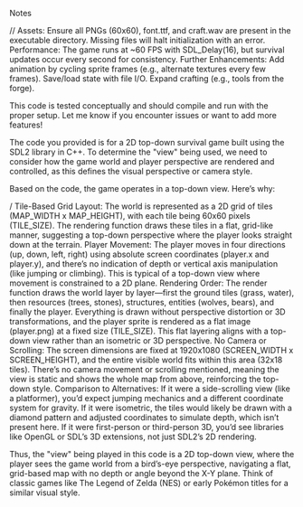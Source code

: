 Notes

//
    Assets: Ensure all PNGs (60x60), font.ttf, and craft.wav are present in the executable directory. Missing files will halt initialization with an error.
    Performance: The game runs at ~60 FPS with SDL_Delay(16), but survival updates occur every second for consistency.
    Further Enhancements:
        Add animation by cycling sprite frames (e.g., alternate textures every few frames).
        Save/load state with file I/O.
        Expand crafting (e.g., tools from the forge).

This code is tested conceptually and should compile and run with the proper setup. Let me know if you encounter issues or want to add more features!
<br>

The code you provided is for a 2D top-down survival game built using the SDL2 library in C++. To determine the "view" being used, we need to consider how the game world and player perspective are rendered and controlled, as this defines the visual perspective or camera style.

Based on the code, the game operates in a top-down view. Here’s why:

 /   Tile-Based Grid Layout: The world is represented as a 2D grid of tiles (MAP_WIDTH x MAP_HEIGHT), with each tile being 60x60 pixels (TILE_SIZE). The rendering function draws these tiles in a flat, grid-like manner, suggesting a top-down perspective where the player looks straight down at the terrain.
    Player Movement: The player moves in four directions (up, down, left, right) using absolute screen coordinates (player.x and player.y), and there’s no indication of depth or vertical axis manipulation (like jumping or climbing). This is typical of a top-down view where movement is constrained to a 2D plane.
    Rendering Order: The render function draws the world layer by layer—first the ground tiles (grass, water), then resources (trees, stones), structures, entities (wolves, bears), and finally the player. Everything is drawn without perspective distortion or 3D transformations, and the player sprite is rendered as a flat image (player.png) at a fixed size (TILE_SIZE). This flat layering aligns with a top-down view rather than an isometric or 3D perspective.
    No Camera or Scrolling: The screen dimensions are fixed at 1920x1080 (SCREEN_WIDTH x SCREEN_HEIGHT), and the entire visible world fits within this area (32x18 tiles). There’s no camera movement or scrolling mentioned, meaning the view is static and shows the whole map from above, reinforcing the top-down style.
    Comparison to Alternatives:
        If it were a side-scrolling view (like a platformer), you’d expect jumping mechanics and a different coordinate system for gravity.
        If it were isometric, the tiles would likely be drawn with a diamond pattern and adjusted coordinates to simulate depth, which isn’t present here.
        If it were first-person or third-person 3D, you’d see libraries like OpenGL or SDL’s 3D extensions, not just SDL2’s 2D rendering.

Thus, the "view" being played in this code is a 2D top-down view, where the player sees the game world from a bird’s-eye perspective, navigating a flat, grid-based map with no depth or angle beyond the X-Y plane. Think of classic games like The Legend of Zelda (NES) or early Pokémon titles for a similar visual style.
